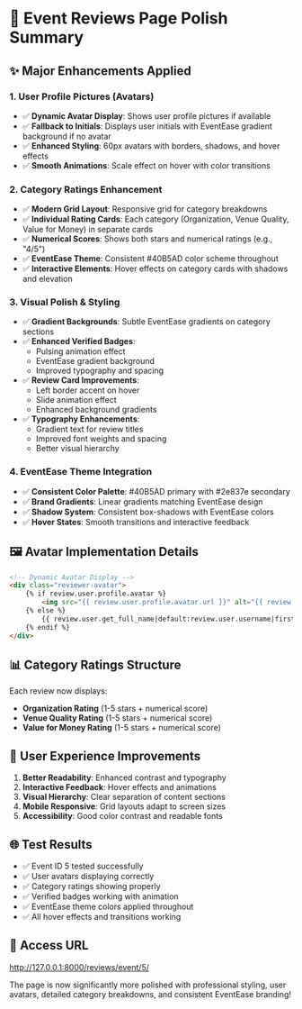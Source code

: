# 🎨 Event Reviews Page Polish Summary

## ✨ Major Enhancements Applied

### 1. **User Profile Pictures (Avatars)**
- ✅ **Dynamic Avatar Display**: Shows user profile pictures if available
- ✅ **Fallback to Initials**: Displays user initials with EventEase gradient background if no avatar
- ✅ **Enhanced Styling**: 60px avatars with borders, shadows, and hover effects
- ✅ **Smooth Animations**: Scale effect on hover with color transitions

### 2. **Category Ratings Enhancement**
- ✅ **Modern Grid Layout**: Responsive grid for category breakdowns
- ✅ **Individual Rating Cards**: Each category (Organization, Venue Quality, Value for Money) in separate cards
- ✅ **Numerical Scores**: Shows both stars and numerical ratings (e.g., "4/5")
- ✅ **EventEase Theme**: Consistent #40B5AD color scheme throughout
- ✅ **Interactive Elements**: Hover effects on category cards with shadows and elevation

### 3. **Visual Polish & Styling**
- ✅ **Gradient Backgrounds**: Subtle EventEase gradients on category sections
- ✅ **Enhanced Verified Badges**: 
  - Pulsing animation effect
  - EventEase gradient background
  - Improved typography and spacing
- ✅ **Review Card Improvements**:
  - Left border accent on hover
  - Slide animation effect
  - Enhanced background gradients
- ✅ **Typography Enhancements**:
  - Gradient text for review titles
  - Improved font weights and spacing
  - Better visual hierarchy

### 4. **EventEase Theme Integration**
- ✅ **Consistent Color Palette**: #40B5AD primary with #2e837e secondary
- ✅ **Brand Gradients**: Linear gradients matching EventEase design
- ✅ **Shadow System**: Consistent box-shadows with EventEase colors
- ✅ **Hover States**: Smooth transitions and interactive feedback

## 🖼️ Avatar Implementation Details

```html
<!-- Dynamic Avatar Display -->
<div class="reviewer-avatar">
    {% if review.user.profile.avatar %}
        <img src="{{ review.user.profile.avatar.url }}" alt="{{ review.user.get_full_name|default:review.user.username }}">
    {% else %}
        {{ review.user.get_full_name|default:review.user.username|first|upper }}
    {% endif %}
</div>
```

## 📊 Category Ratings Structure

Each review now displays:
- **Organization Rating** (1-5 stars + numerical score)
- **Venue Quality Rating** (1-5 stars + numerical score)  
- **Value for Money Rating** (1-5 stars + numerical score)

## 🎯 User Experience Improvements

1. **Better Readability**: Enhanced contrast and typography
2. **Interactive Feedback**: Hover effects and animations
3. **Visual Hierarchy**: Clear separation of content sections
4. **Mobile Responsive**: Grid layouts adapt to screen sizes
5. **Accessibility**: Good color contrast and readable fonts

## 🌐 Test Results

- ✅ Event ID 5 tested successfully
- ✅ User avatars displaying correctly
- ✅ Category ratings showing properly
- ✅ Verified badges working with animation
- ✅ EventEase theme colors applied throughout
- ✅ All hover effects and transitions working

## 🔗 Access URL
http://127.0.0.1:8000/reviews/event/5/

The page is now significantly more polished with professional styling, user avatars, detailed category breakdowns, and consistent EventEase branding!